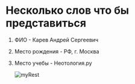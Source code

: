 # Несколько слов что бы представиться

1. ФИО - Карев Андрей Сергеевич
2. Место рождения - РФ, г. Москва
3. Место учебы - Неотология.ру
   
   ![myRest](https://i.pinimg.com/originals/7c/c8/46/7cc8462bf9a65b1a37d199e7acccab21.jpg)